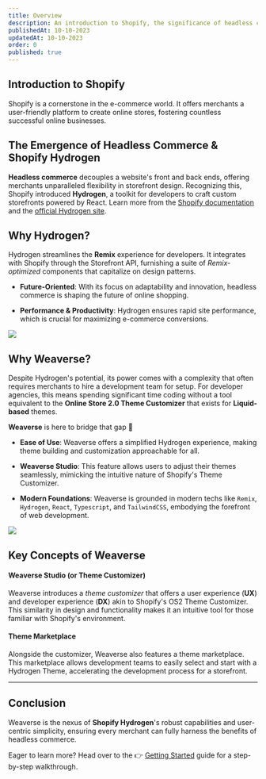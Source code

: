 ```yaml
---
title: Overview
description: An introduction to Shopify, the significance of headless commerce, and Weaverse's role in the Shopify Hydrogen landscape.
publishedAt: 10-10-2023
updatedAt: 10-10-2023
order: 0
published: true
---
```



Introduction to Shopify
-----------------------

Shopify is a cornerstone in the e-commerce world. It offers merchants a user-friendly platform to create online stores, fostering countless successful online businesses.

The Emergence of Headless Commerce & Shopify Hydrogen
-----------------------------------------------------

**Headless commerce** decouples a website's front and back ends, offering merchants unparalleled flexibility in storefront design. Recognizing this, Shopify introduced **Hydrogen**, a toolkit for developers to craft custom storefronts powered by React. Learn more from the [Shopify documentation](https://shopify.dev/docs/custom-storefronts/hydrogen) and the [official Hydrogen site](https://hydrogen.shopify.dev/).

Why Hydrogen?
-------------

Hydrogen streamlines the **Remix** experience for developers. It integrates with Shopify through the Storefront API, furnishing a suite of _Remix-optimized_ components that capitalize on design patterns.

*   **Future-Oriented**: With its focus on adaptability and innovation, headless commerce is shaping the future of online shopping.

*   **Performance & Productivity**: Hydrogen ensures rapid site performance, which is crucial for maximizing e-commerce conversions.


![](https://downloads.intercomcdn.com/i/o/849754480/c36076eb8ddf5f133bdfa241/image.png)

Why Weaverse?
-------------

Despite Hydrogen's potential, its power comes with a complexity that often requires merchants to hire a development team for setup. For developer agencies, this means spending significant time coding without a tool equivalent to the **Online Store 2.0 Theme Customizer** that exists for **Liquid-based** themes.

**Weaverse** is here to bridge that gap 💪

*   **Ease of Use**: Weaverse offers a simplified Hydrogen experience, making theme building and customization approachable for all.

*   **Weaverse Studio**: This feature allows users to adjust their themes seamlessly, mimicking the intuitive nature of Shopify's Theme Customizer.

*   **Modern Foundations**: Weaverse is grounded in modern techs like `Remix`, `Hydrogen`, `React`, `Typescript`, and `TailwindCSS`, embodying the forefront of web development.


![](https://downloads.intercomcdn.com/i/o/849788713/31170a26560f7b151ef1ae05/Logos.png)

Key Concepts of Weaverse
------------------------

#### Weaverse Studio (or Theme Customizer)

Weaverse introduces a _theme customizer_ that offers a user experience (**UX**) and developer experience (**DX**) akin to Shopify's OS2 Theme Customizer. This similarity in design and functionality makes it an intuitive tool for those familiar with Shopify's environment.

#### Theme Marketplace

Alongside the customizer, Weaverse also features a theme marketplace. This marketplace allows development teams to easily select and start with a Hydrogen Theme, accelerating the development process for a storefront.

* * *

Conclusion
----------

Weaverse is the nexus of **Shopify Hydrogen**'s robust capabilities and user-centric simplicity, ensuring every merchant can fully harness the benefits of headless commerce.

Eager to learn more? Head over to the 👉 [Getting Started](https://weaverse.io/docs/hydrogen/6839953-getting-started) guide for a step-by-step walkthrough.